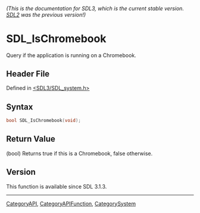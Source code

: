 ###### (This is the documentation for SDL3, which is the current stable version. [SDL2](https://wiki.libsdl.org/SDL2/) was the previous version!)
# SDL_IsChromebook

Query if the application is running on a Chromebook.

## Header File

Defined in [<SDL3/SDL_system.h>](https://github.com/libsdl-org/SDL/blob/main/include/SDL3/SDL_system.h)

## Syntax

```c
bool SDL_IsChromebook(void);
```

## Return Value

(bool) Returns true if this is a Chromebook, false otherwise.

## Version

This function is available since SDL 3.1.3.

----
[CategoryAPI](CategoryAPI), [CategoryAPIFunction](CategoryAPIFunction), [CategorySystem](CategorySystem)


